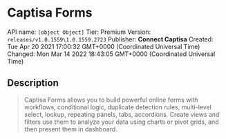 # Captisa Forms
API name: `[object Object]`
Tier: Premium
Version: `releases/v1.0.1559\1.0.1559.2723`
Publisher: **Connect Captisa**
Created: Tue Apr 20 2021 17:00:32 GMT+0000 (Coordinated Universal Time)
Changed: Mon Mar 14 2022 18:43:05 GMT+0000 (Coordinated Universal Time)

## Description
> Captisa Forms allows you to build powerful online forms with workflows, conditional logic, duplicate detection rules, multi-level select, lookup, repeating panels, tabs, accordions. Create views and filters use them to analyze your data using charts or pivot grids, and then present them in dashboard.
